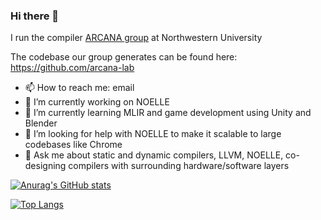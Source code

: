 ### Hi there 👋

<!--
**scampanoni/scampanoni** is a ✨ _special_ ✨ repository because its `README.md` (this file) appears on your GitHub profile.

Here are some ideas to get you started:
- 👯 I’m looking to collaborate on ...
- ⚡ Fun fact: ...
-->
I run the compiler [ARCANA group](https://users.cs.northwestern.edu/~simonec/Team.html#Current) at Northwestern University

The codebase our group generates can be found here: https://github.com/arcana-lab


- 📫 How to reach me: email
- 🔭 I’m currently working on NOELLE
- 🌱 I’m currently learning MLIR and game development using Unity and Blender
- 🤔 I’m looking for help with NOELLE to make it scalable to large codebases like Chrome
- 💬 Ask me about static and dynamic compilers, LLVM, NOELLE, co-designing compilers with surrounding hardware/software layers

[![Anurag's GitHub stats](https://github-readme-stats.vercel.app/api?username=scampanoni&count_private=true&show_icons=true)](https://github.com/anuraghazra/github-readme-stats)

[![Top Langs](https://github-readme-stats.vercel.app/api/top-langs/?username=scampanoni&layout=compact)](https://github.com/anuraghazra/github-readme-stats)
